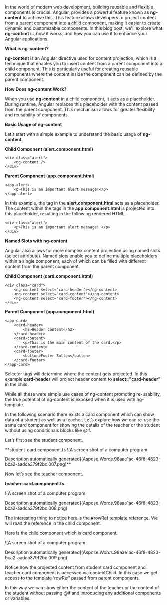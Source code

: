 ﻿In the world of modern web development, building reusable and flexible components is crucial. Angular, provides a powerful feature known as **ng-content** to achieve this. This feature allows developers to project content from a parent component into a child component, making it easier to create dynamic and customizable components. In this blog post, we'll explore what **ng-content** is, how it works, and how you can use it to enhance your Angular applications.

**What is ng-content?**

**ng-content** is an Angular directive used for content projection, which is a technique that enables you to insert content from a parent component into a child component. This is particularly useful for creating reusable components where the content inside the component can be defined by the parent component.

**How Does ng-content Work?**

When you use **ng-content** in a child component, it acts as a placeholder. During runtime, Angular replaces this placeholder with the content passed from the parent component. This mechanism allows for greater flexibility and reusability of components.

**Basic Usage of ng-content**

Let’s start with a simple example to understand the basic usage of **ng-content**.

**Child Component (alert.component.html)**

    <div class="alert">
        <ng-content />
    </div>

**Parent Component** (**app.component.html**)

    <app-alert>
        <p>This is an important alert message!</p>
    </app-alert>

In this example, the **<ng-content></ng-content>** tag in the **alert.component.html** acts as a placeholder. The content within the **<app-alert>** tags in the **app.component.html** is projected into this placeholder, resulting in the following rendered HTML.

    <div class="alert">
        <p>This is an important alert message! </p>
    </div>

**Named Slots with ng-content**

Angular also allows for more complex content projection using named slots (select attiribute). Named slots enable you to define multiple placeholders within a single component, each of which can be filled with different content from the parent component.

**Child Component (card.component.html)**

    <div class="card">
        <ng-content select="card-header"></ng-content>  
        <ng-content select="card-content"></ng-content>
        <ng-content select="card-footer"></ng-content>
    </div>

**Parent Component (app.component.html)**
    
    <app-card>
        <card-header>
            <h2>Header Content</h2>
        </card-header>
        <card-content>
            <p>This is the main content of the card.</p>
        </card-content>
        <card-footer>
            <button>Footer Button</button>
        </card-footer>
    </app-card>

Selector tags will determine where the content gets projected. 
In this example **card-header** will project header content to **select="card-header"** in the child.

While all these were simple use cases of ng-content promoting re-usability, the true potential of ng-content is exposed when it is used with ng-template. 

In the following scenario there exists a card component which can show data of a student as well as a teacher. Let’s explore how we can re-use the same card component for showing the details of the teacher or the student without using conditionals blocks like @if.

Let’s first see the student component.

**student-card.component.ts
![A screen shot of a computer program

Description automatically generated](Aspose.Words.98aae1ac-46f8-4823-bca2-aadca379f2bc.007.png)**

Now let’s see the teacher component.

**teacher-card.component.ts**

![A screen shot of a computer program

Description automatically generated](Aspose.Words.98aae1ac-46f8-4823-bca2-aadca379f2bc.008.png)

The interesting thing to notice here is the #rowRef template reference. We will read the reference in the child component.

Here is the child component which is card component.

![A screen shot of a computer program

Description automatically generated](Aspose.Words.98aae1ac-46f8-4823-bca2-aadca379f2bc.009.png)

Notice how the projected content from student card component and teacher card component is accessed via contentChild. In this case we get access to the template ‘rowRef’ passed from parent components. 

In this way we can show either the content of the teacher or the content of the student without passing @if and introducing any additional components or variables.
